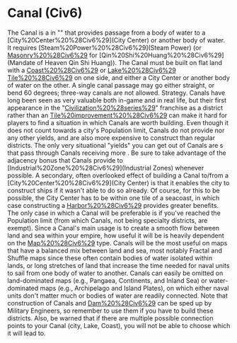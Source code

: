 # Canal (Civ6)

The Canal is a in "" that provides passage from a body of water to a [City%20Center%20%28Civ6%29](City Center) or another body of water. It requires [Steam%20Power%20%28Civ6%29](Steam Power) (or [Masonry%20%28Civ6%29](Masonry) for [Qin%20Shi%20Huang%20%28Civ6%29](Mandate of Heaven Qin Shi Huang)).
The Canal must be built on flat land with a [Coast%20%28Civ6%29](Coast) or [Lake%20%28Civ6%29](Lake) [Tile%20%28Civ6%29](tile) on one side, and either a City Center or another body of water on the other. A single canal passage may go either straight, or bend 60 degrees; three-way canals are not allowed.
Strategy.
Canals have long been seen as very valuable both in-game and in real life, but their first appearance in the "[Civilization%20%28series%29](Civilization)" franchise as a district rather than an [Tile%20improvement%20%28Civ6%29](improvement) can make it hard for players to find a situation in which Canals are worth building. Even though it does not count towards a city's Population limit, Canals do not provide nor any other yields, and are also more expensive to construct than regular districts. The only very situational "yields" you can get out of Canals are s that pass through Canals receiving more .
Be sure to take advantage of the adjacency bonus that Canals provide to [Industrial%20Zone%20%28Civ6%29](Industrial Zones) whenever possible.
A secondary, often overlooked effect of building a Canal to/from a [City%20Center%20%28Civ6%29](City Center) is that it enables the city to construct ships if it wasn't able to do so already. Of course, for this to be possible, the City Center has to be within one tile of a seacoast, in which case constructing a [Harbor%20%28Civ6%29](Harbor) provides greater benefits. The only case in which a Canal will be preferable is if you've reached the Population limit (from which Canals, not being specialty districts, are exempt).
Since a Canal's main usage is to create a smooth flow between land and sea within your empire, how useful it will be is heavily dependent on the [Map%20%28Civ6%29](map) type. Canals will be the most useful on maps that have a balanced mix between land and sea, most notably Fractal and Shuffle maps since these often contain bodies of water isolated within lands, or long stretches of land that increase the time needed for naval units to sail from one body of water to another. Canals can easily be omitted on land-dominated maps (e.g., Pangaea, Continents, and Inland Sea) or water-dominated maps (e.g., Archipelago and Island Plates), on which either naval units don't matter much or bodies of water are readily connected.
Note that construction of Canals and [Dam%20%28Civ6%29](Dams) can be sped up by Military Engineers, so remember to use them if you have to build these districts. Also, be warned that if there are multiple possible connection points to your Canal (city, Lake, Coast), you will not be able to choose which it will lead to.